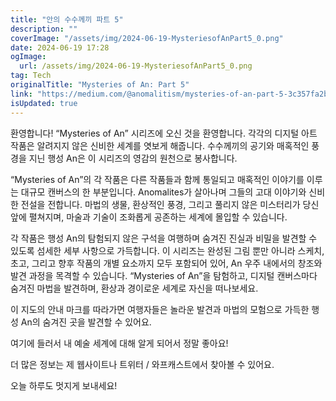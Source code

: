 ```yaml
---
title: "안의 수수께끼 파트 5"
description: ""
coverImage: "/assets/img/2024-06-19-MysteriesofAnPart5_0.png"
date: 2024-06-19 17:28
ogImage: 
  url: /assets/img/2024-06-19-MysteriesofAnPart5_0.png
tag: Tech
originalTitle: "Mysteries of An: Part 5"
link: "https://medium.com/@anomalitism/mysteries-of-an-part-5-3c357fa2ba48"
isUpdated: true
---
```






환영합니다! “Mysteries of An” 시리즈에 오신 것을 환영합니다. 각각의 디지털 아트 작품은 알려지지 않은 신비한 세계를 엿보게 해줍니다. 수수께끼의 공기와 매혹적인 풍경을 지닌 행성 An은 이 시리즈의 영감의 원천으로 봉사합니다.

“Mysteries of An”의 각 작품은 다른 작품들과 함께 통일되고 매혹적인 이야기를 이루는 대규모 캔버스의 한 부분입니다. Anomalites가 살아나며 그들의 고대 이야기와 신비한 전설을 전합니다. 마법의 생물, 환상적인 풍경, 그리고 풀리지 않은 미스터리가 당신 앞에 펼쳐지며, 마술과 기술이 조화롭게 공존하는 세계에 몰입할 수 있습니다.

각 작품은 행성 An의 탐험되지 않은 구석을 여행하며 숨겨진 진실과 비밀을 발견할 수 있도록 섬세한 세부 사항으로 가득합니다. 이 시리즈는 완성된 그림 뿐만 아니라 스케치, 초고, 그리고 향후 작품의 개별 요소까지 모두 포함되어 있어, An 우주 내에서의 창조와 발견 과정을 목격할 수 있습니다. “Mysteries of An”을 탐험하고, 디지털 캔버스마다 숨겨진 마법을 발견하며, 환상과 경이로운 세계로 자신을 떠나보세요.

<div class="content-ad"></div>

이 지도의 안내 마크를 따라가면 여행자들은 놀라운 발견과 마법의 모험으로 가득한 행성 An의 숨겨진 곳을 발견할 수 있어요.

여기에 들러서 내 예술 세계에 대해 알게 되어서 정말 좋아요!

더 많은 정보는 제 웹사이트나 트위터 / 와프캐스트에서 찾아볼 수 있어요.

오늘 하루도 멋지게 보내세요!